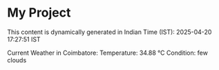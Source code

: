 # My Project

This content is dynamically generated in Indian Time (IST): 2025-04-20 17:27:51 IST


Current Weather in Coimbatore:
Temperature: 34.88 °C
Condition: few clouds
